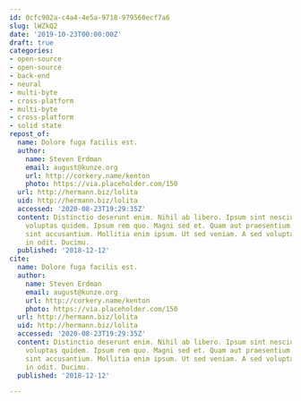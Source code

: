 ```yaml
---
id: 0cfc902a-c4a4-4e5a-9718-979560ecf7a6
slug: lWZkQ2
date: '2019-10-23T00:00:00Z'
draft: true
categories:
- open-source
- open-source
- back-end
- neural
- multi-byte
- cross-platform
- multi-byte
- cross-platform
- solid state
repost_of:
  name: Dolore fuga facilis est.
  author:
    name: Steven Erdman
    email: august@kunze.org
    url: http://corkery.name/kenton
    photo: https://via.placeholder.com/150
  url: http://hermann.biz/lolita
  uid: http://hermann.biz/lolita
  accessed: '2020-08-23T19:29:35Z'
  content: Distinctio deserunt enim. Nihil ab libero. Ipsum sint nesciunt. Excepturi
    voluptas quidem. Ipsum rem quo. Magni sed et. Quam aut praesentium. Doloremque
    sint accusantium. Mollitia enim ipsum. Ut sed veniam. A sed voluptatem. Delectus
    in odit. Ducimu.
  published: '2018-12-12'
cite:
  name: Dolore fuga facilis est.
  author:
    name: Steven Erdman
    email: august@kunze.org
    url: http://corkery.name/kenton
    photo: https://via.placeholder.com/150
  url: http://hermann.biz/lolita
  uid: http://hermann.biz/lolita
  accessed: '2020-08-23T19:29:35Z'
  content: Distinctio deserunt enim. Nihil ab libero. Ipsum sint nesciunt. Excepturi
    voluptas quidem. Ipsum rem quo. Magni sed et. Quam aut praesentium. Doloremque
    sint accusantium. Mollitia enim ipsum. Ut sed veniam. A sed voluptatem. Delectus
    in odit. Ducimu.
  published: '2018-12-12'

---
```



